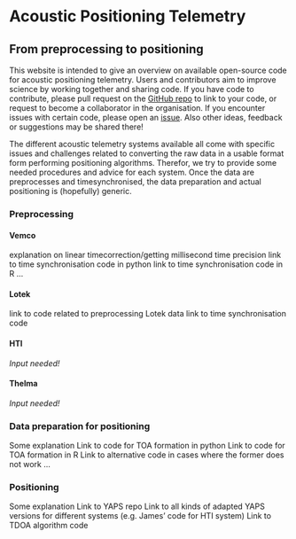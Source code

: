 # Acoustic Positioning Telemetry
## From preprocessing to positioning

This website is intended to give an overview on available open-source code for acoustic positioning telemetry. Users and contributors aim to improve science by working together and sharing code. If you have code to contribute, please pull request on the [GitHub repo](https://github.com/APosTel-team/APosTel-team.github.io) to link to your code, or request to become a collaborator in the organisation. If you encounter issues with certain code, please open an [issue](https://github.com/APosTel-team/APosTel-team.github.io/issues). Also other ideas, feedback or suggestions may be shared there!

The different acoustic telemetry systems available all come with specific issues and challenges related to converting the raw data in a usable format form performing positioning algorithms. Therefor, we try to provide some needed procedures and advice for each system. Once the data are preprocesses and timesynchronised, the data preparation and actual positioning is (hopefully) generic.


### Preprocessing

####	Vemco
explanation on linear timecorrection/getting millisecond time precision
link to time synchronisation code in python
link to time synchronisation code in R
		...
#### Lotek
link to code related to preprocessing Lotek data
link to time synchronisation code

#### HTI
*Input needed!*

#### Thelma
*Input needed!*


### Data preparation for positioning

Some explanation 
Link to code for TOA formation in python
Link to code for TOA formation in R
Link to alternative code in cases where the former does not work
...

### Positioning

Some explanation
Link to YAPS repo
Link to all kinds of adapted YAPS versions for different systems (e.g. James’ code for HTI system)
Link to TDOA algorithm code

